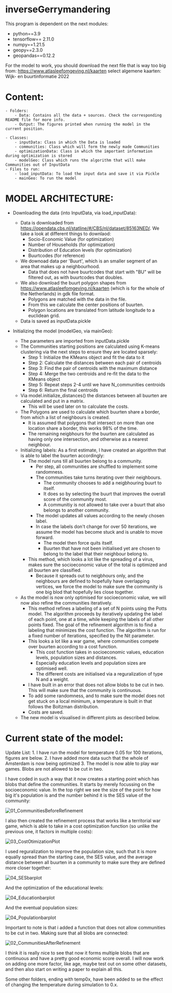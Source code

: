 # inverseGerrymandering
This program is dependent on the next modules:
- python==3.9
- tensorflow== 2.11.0
- numpy==1.21.5
- geopy==2.3.0
- geopandas==0.12.2

For the model to work, you should download the next file that is way too big from:
https://www.atlasleefomgeving.nl/kaarten
	select algemene kaarten: Wijk- en buurtinformatie 2022
	
# Content:

	- Folders:
		- Data: Contains all the data + sources. Check the corresponding README file for more info.
		- Output: The figures printed when running the model in the current position.
		
	- Classes:
		- inputData: Class in which the Data is loaded
		- communities: Class which will form the newly made Communities
		- optimizationData: Class in which the important information during optimization is stored
		- modelGeo: Class which runs the algorithm that will make Communities out of InputData
	- Files to run:
		- load_inputData: To load the input data and save it via Pickle
		- mainGeo: To run the model


# MODEL ARCHITECTURE:

- Downloading the data (into InputData, via load_inputData):
	- Data is downloaded from https://opendata.cbs.nl/statline/#/CBS/nl/dataset/85163NED/. We take a look at different things to downlaod:
		- Socio-Economic Value (for optimization)
		- Number of Households (for optimization)
		- Distribution of Education levels (for optimization)
		- Buurtcodes (for reference)
	- We downoad data per 'Buurt', which is an smaller segment of an area that makes up a neighbourhood. 
		- Data that does not have buurtcodes that start with "BU" will be filtered out, as with buurtcodes that doubles.
	- We also download the buurt polygon shapes from https://www.atlasleefomgeving.nl/kaarten (which is for the whole of the Netherlands) in gdk file format.
		- Polygons are matched with the data in the file. 
		- From this we calculate the center positions of buurten. 
		- Polygon locations are translated  from latitude longitude to a euclidean grid.
	- Data is saved as inputData.pickle
	
- Initializing the model (modelGeo, via mainGeo):
	- The parameters are imported from inputData.pickle
	- The Communities starting positions are calculated using K-means clustering via the next steps to ensure they are located sparsely:
		- Step 1: Initialize the KMeans object and fit the data to it
		- Step 2: Calculate the distances between each pair of centroids
		- Step 3: Find the pair of centroids with the maximum distance
		- Step 4: Merge the two centroids and re-fit the data to the KMeans object
		- Step 5: Repeat steps 2-4 until we have N_communities centroids
		- Step 6: Return the final centroids
	- Via model.initialize_distances() the distances between all buurten are calculated and put in a matrix.
		- This will be used later on to calculate the costs.
	- The Polygons are used to calculate which buurten share a border, from which a list of neighbours is created.
		- It is assumed that polygons that intersect on more than one location share a border, this works 98% of the time.
		- The remaining neigbhours for the buurten are calculated as having only one intersection, and otherwise as a nearest neighbour. 
	- Initializing labels: As a first estimate, I have created an algorithm that is able to label the buurten accordingly:
		- The model runs till all buurten belong to a community. 
			- Per step, all communities are shuffled to implement some randomness.
			- The communities take turns iterating over their neighbours.
				- The community chooses to add a neigbhouring buurt to itself. 
				- It does so by selecting the buurt that improves the overall score of the community most.
				- A communitiy is not allowed to take over a buurt that also belongs to another community.
			- The model updates all values according to the newly chosen label.
			- In case the labels don't change for over 50 iterations, we assume the model has become stuck and is unable to move forward.
				- The model then force quits itself. 
				- Buurten that have not been initialised yet are chosen to belong to the label that their neighbour belong to.
		- This method, which looks a lot like the spreading of a virus, makes sure the socioeconomic value of the total is optimized and all buurten are classified.
			- Because it spreads out to neigbhours only, and the neighbours are defined to hopefully have overlapping vertices, we force the model to make sure the community is one big blod that hopefully lies close together.
	- As the model is now only optimised for socioeconomic value, we will now also refine the communities iteratively.
		- This method refines a labeling of a set of N points using the Potts model. The algorithm proceeds by iteratively updating the label of each point, one at a time,
          while keeping the labels of all other points fixed. The goal of the refinement algorithm is to find a labeling that minimizes the cost function. The algorithm 
          is run for a fixed number of iterations, specified by the Nit parameter.
		- This looks a lot like a war game, where communities compete over buurten according to a cost function.
			- This cost function takes in socioeconomic values, education levels, population sizes and distances.
			- Especially education levels and population sizes are optimised well.
			- The different costs are initialised via a reguralization of type N and a weight.
		- I have built in an error that does not allow blobs to be cut in two. This will make sure that the community is continuous.
		- To add some randomness, and to make sure the model does not get stuck on a local minimum, a temperature is built in that follows the Boltzman distribution.
		- Costs are saved.
	- The new model is visualised in different plots as described below.
	


# Current state of the model:

Update List: 
	1. I have run the model for temperature 0.05 for 100 iterations, figures are below.
	2. I have added more data such that the whole of Amsterdam is now being optimized
	3. The model is now able to play war games. Blobs are not allowed to be cut in two.

I have coded in such a way that it now creates a starting point which has blobs that define the communities. It starts by merely focussing on the socioeconomic value. In the top right we see the size of the point for how big it's population is and the number behind it is the SES value of the community:

![01_CommunitiesBeforeRefinement](/Output/01_CommunitiesBeforeRefinement.png "Communities Before Refinement")

I also then created the refinement process that works like a territorial war game, which is able to take in a cost optimization function (so unlike the previous one, it factors in multiple costs): 

![03_CostOtimizationPlot](/Output/03_CostOtimizationPlot.png "Costs During Refinement")

I used reguralization to improve the population size, such that it is more equally spread than the starting case, the SES value, and the average distance between all buurten in a community to make sure they are defined more closer together:

![04_SESbarplot](/Output/04_SESbarplot.png "Socio-Economic barplot")

And the optimization of the educational levels:

![04_Educationbarplot](/Output/04_Educationbarplot.png "Education barplot")

And the eventual population sizes:

![04_Populationbarplot](/Output/04_Populationbarplot.png "Population barplot")

Important to note is that i added a function that does not allow communities to be cut in two. Making sure that all blobs are connected: 

![02_CommunitiesAfterRefinement](/Output/02_CommunitiesAfterRefinement.png "Communities After Refinement")

I think it is really nice to see that now it forms multiple blobs that are continuous and have a pretty good economic score overall. I will now work on adding one more factor, like age, maybe test out on some other datasets, and then also start on writing a paper to explain all this.

Some other folders, ending with temp0x, have been added to se the effect of changing the temperature during simulation to 0.x.
